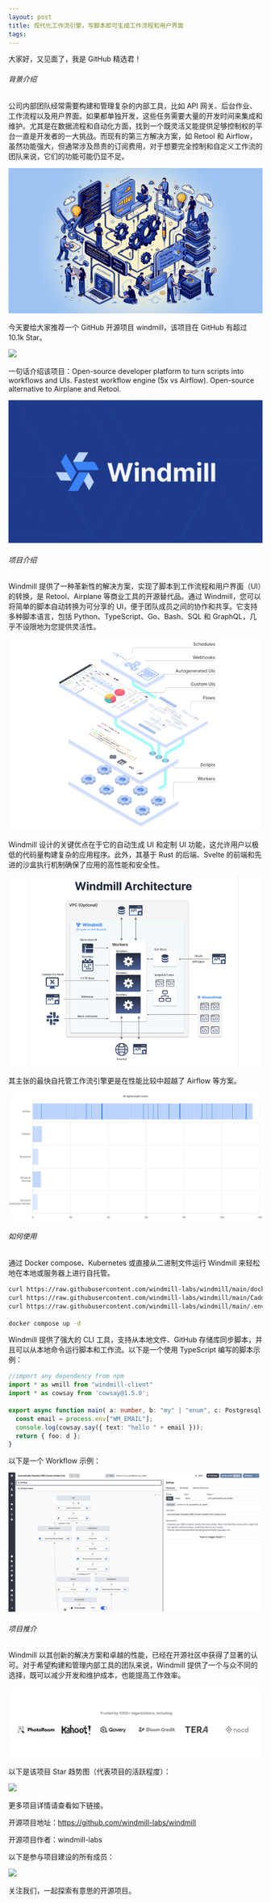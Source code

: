 ```yaml
---
layout: post
title: 现代化工作流引擎，写脚本即可生成工作流程和用户界面
tags: 
---
```


大家好，又见面了，我是 GitHub 精选君！

###### 背景介绍

公司内部团队经常需要构建和管理复杂的内部工具，比如 API 网关、后台作业、工作流程以及用户界面。如果都单独开发，这些任务需要大量的开发时间来集成和维护。尤其是在数据流程和自动化方面，找到一个既灵活又能提供足够控制权的平台一直是开发者的一大挑战。而现有的第三方解决方案，如 Retool 和 Airflow，虽然功能强大，但通常涉及昂贵的订阅费用，对于想要完全控制和自定义工作流的团队来说，它们的功能可能仍显不足。

![](https://raw.githubusercontent.com/ZhuPeng/pic/master/mac/compress_tmp-2af2ff8c6290021f78ce7bf081633216.png)

今天要给大家推荐一个 GitHub 开源项目 windmill，该项目在 GitHub 有超过 10.1k Star。

![](https://stats.deeptrain.net/repo/windmill-labs/windmill/?theme=light)

一句话介绍该项目：Open-source developer platform to turn scripts into workflows and UIs. Fastest workflow engine (5x vs Airflow). Open-source alternative to Airplane and Retool.

![](https://raw.githubusercontent.com/windmill-labs/windmill/master/./imgs/windmill-banner.png)

###### 项目介绍

Windmill 提供了一种革新性的解决方案，实现了脚本到工作流程和用户界面（UI）的转换，是 Retool、Airplane 等商业工具的开源替代品。通过 Windmill，您可以将简单的脚本自动转换为可分享的 UI，便于团队成员之间的协作和共享。它支持多种脚本语言，包括 Python、TypeScript、Go、Bash、SQL 和 GraphQL，几乎不设限地为您提供灵活性。

![](https://raw.githubusercontent.com/ZhuPeng/pic/master/images/compress_image-20241106000705684.png)

Windmill 设计的关键优点在于它的自动生成 UI 和定制 UI 功能，这允许用户以极低的代码量构建复杂的应用程序。此外，其基于 Rust 的后端、Svelte 的前端和先进的沙盒执行机制确保了应用的高性能和安全性。

![](https://raw.githubusercontent.com/ZhuPeng/pic/master/images/compress_image-20240911224402295.png)

其主张的最快自托管工作流引擎更是在性能比较中超越了 Airflow 等方案。

![](https://raw.githubusercontent.com/windmill-labs/windmill/master/imgs/fastest.png)

###### 如何使用

通过 Docker compose、Kubernetes 或直接从二进制文件运行 Windmill 来轻松地在本地或服务器上进行自托管。

```bash
curl https://raw.githubusercontent.com/windmill-labs/windmill/main/docker-compose.yml -o docker-compose.yml
curl https://raw.githubusercontent.com/windmill-labs/windmill/main/Caddyfile -o Caddyfile
curl https://raw.githubusercontent.com/windmill-labs/windmill/main/.env -o .env

docker compose up -d
```

Windmill 提供了强大的 CLI 工具，支持从本地文件、GitHub 存储库同步脚本，并且可以从本地命令运行脚本和工作流。以下是一个使用 TypeScript 编写的脚本示例：

```typescript
//import any dependency from npm
import * as wmill from "windmill-client"
import * as cowsay from 'cowsay@1.5.0';

export async function main( a: number, b: "my" | "enum", c: Postgresql, d = "default string", e = { nested: "object" } ) {
  const email = process.env["WM_EMAIL"];
  console.log(cowsay.say({ text: "hello " + email }));
  return { foo: d };
}
```

以下是一个 Workflow 示例：

![](https://raw.githubusercontent.com/windmill-labs/windmill/master/./imgs/windmill-flow.png)

###### 项目推介

Windmill 以其创新的解决方案和卓越的性能，已经在开源社区中获得了显著的认可。对于希望构建和管理内部工具的团队来说，Windmill 提供了一个与众不同的选择，既可以减少开发和维护成本，也能提高工作效率。

![](https://raw.githubusercontent.com/ZhuPeng/pic/master/images/compress_image-20240911224809959.png)

以下是该项目 Star 趋势图（代表项目的活跃程度）：

![](https://api.star-history.com/svg?repos=windmill-labs/windmill&type=Timeline)

更多项目详情请查看如下链接。

开源项目地址：https://github.com/windmill-labs/windmill 

开源项目作者：windmill-labs

以下是参与项目建设的所有成员：

![](https://contrib.rocks/image?repo=windmill-labs/windmill)

关注我们，一起探索有意思的开源项目。

